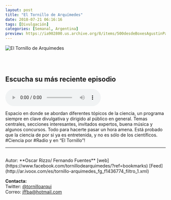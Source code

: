 ```yaml
---
layout: post
title: "El Tornillo de Arquímedes"
date: 2018-07-21 06:16:16
tags: [Divulgación]
categories: [Semanal, Argentina]
preview: https://ia902800.us.archive.org/8/items/500desdeBoxesAgustinPalmeiro/300-TornilloArquimedes.jpg
---
```


![El Tornillo de Arquímedes](https://ia902800.us.archive.org/8/items/500desdeBoxesAgustinPalmeiro/500-TornilloArquimedes.jpg)

<br/>
<br/>

## Escucha su más reciente episodio

<!--reproductor-feed=http://ar.ivoox.com/es/tornillo-arquimedes_fg_f1436774_filtro_1.xml-->
<!--reproductor-start-->
<audio id="audio" preload="auto" controls="" src="http://ar.ivoox.com/es/tornillo-arquimedes-28-11-2018_mf_30468612_feed_1.mp3"></audio>
<!--reproductor-end-->

Espacio en donde se abordan diferentes tópicos de la ciencia, un programa siempre en clave divulgativa y dirigido al público en general. Temas centrales, secciones interesantes, invitados expertos, buena música y algunos concursos. Todo para hacerte pasar un hora amena. Está probado que la ciencia de por si ya es entretenida, y no es sólo de los científicos. #Ciencia por #Radio y en “El Tornillo”!

_ _ _

<br>
Autor: **Oscar Rizzo/ Fernando Fuentes**  
[web](https://www.facebook.com/tornillodearquimedes/?ref=bookmarks)  
[Feed](http://ar.ivoox.com/es/tornillo-arquimedes_fg_f1436774_filtro_1.xml)  



**Contacta:**  
Twitter: [@tornilloarqui](https://twitter.com/tornilloarqui)  
Correo: [jffba@hotmail.com](mailto:jffba@hotmail.com)  
